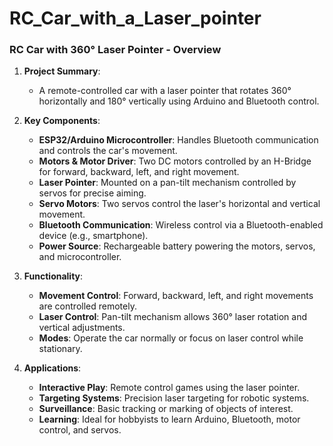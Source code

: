 # RC_Car_with_a_Laser_pointer

### **RC Car with 360° Laser Pointer - Overview**

1. **Project Summary**:
   - A remote-controlled car with a laser pointer that rotates 360° horizontally and 180° vertically using Arduino and Bluetooth control.

2. **Key Components**:
   - **ESP32/Arduino Microcontroller**: Handles Bluetooth communication and controls the car's movement.
   - **Motors & Motor Driver**: Two DC motors controlled by an H-Bridge for forward, backward, left, and right movement.
   - **Laser Pointer**: Mounted on a pan-tilt mechanism controlled by servos for precise aiming.
   - **Servo Motors**: Two servos control the laser's horizontal and vertical movement.
   - **Bluetooth Communication**: Wireless control via a Bluetooth-enabled device (e.g., smartphone).
   - **Power Source**: Rechargeable battery powering the motors, servos, and microcontroller.

3. **Functionality**:
   - **Movement Control**: Forward, backward, left, and right movements are controlled remotely.
   - **Laser Control**: Pan-tilt mechanism allows 360° laser rotation and vertical adjustments.
   - **Modes**: Operate the car normally or focus on laser control while stationary.

4. **Applications**:
   - **Interactive Play**: Remote control games using the laser pointer.
   - **Targeting Systems**: Precision laser targeting for robotic systems.
   - **Surveillance**: Basic tracking or marking of objects of interest.
   - **Learning**: Ideal for hobbyists to learn Arduino, Bluetooth, motor control, and servos.
